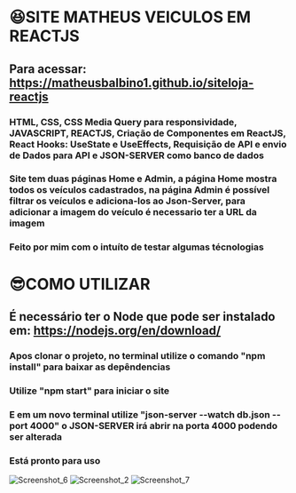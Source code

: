 # 😆SITE MATHEUS VEICULOS EM REACTJS
## Para acessar: https://matheusbalbino1.github.io/siteloja-reactjs
### HTML, CSS, CSS Media Query para responsividade, JAVASCRIPT, REACTJS, Criação de Componentes em ReactJS, React Hooks: UseState e UseEffects, Requisição de API e envio de Dados para API e JSON-SERVER como banco de dados

### Site tem duas páginas Home e Admin, a página Home mostra todos os veículos cadastrados, na página Admin é possível filtrar os veículos e adiciona-los ao Json-Server, para adicionar a imagem do veículo é necessario ter a URL da imagem

### Feito por mim com o intuíto de testar algumas técnologias

# 😎COMO UTILIZAR
## É necessário ter o Node que pode ser instalado em: https://nodejs.org/en/download/

### Apos clonar o projeto, no terminal utilize o comando "npm install" para baixar as depêndencias
### Utilize "npm start" para iniciar o site
### E em um novo terminal utilize "json-server --watch db.json --port 4000" o JSON-SERVER irá abrir na porta 4000 podendo ser alterada
### Está pronto para uso

![Screenshot_6](https://user-images.githubusercontent.com/96322427/171960315-20709f33-20fa-4b4f-b09b-2b3b8b38fb16.png)
![Screenshot_2](https://user-images.githubusercontent.com/96322427/171960342-17e22904-aebd-4f08-b79f-2ec0713cbfc2.png)
![Screenshot_7](https://user-images.githubusercontent.com/96322427/171962040-715b4280-c1de-4ee5-a2e2-48407be7a406.png)




